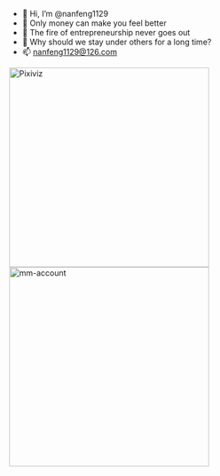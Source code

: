 - 👋 Hi, I’m @nanfeng1129
- 👀 Only money can make you feel better
- 🌱 The fire of entrepreneurship never goes out
- 💞️ Why should we stay under others for a long time?
- 📫 nanfeng1129@126.com

<div>
 
 [<img src="https://github-readme-stats.vercel.app/api/pin/?username=pwp-app&repo=pixiviz&theme=dark" width="360" alt="Pixiviz">](https://github.com/pwp-app/pixiviz)
 [<img src="https://github-readme-stats.vercel.app/api/pin/?username=mm-account&repo=mm-account&theme=dark" width="360" alt="mm-account">](https://github.com/nanfeng1129/mm-account)
 
</div>

<!---
nanfeng1129/nanfeng1129 is a ✨ special ✨ repository because its `README.md` (this file) appears on your GitHub profile.
You can click the Preview link to take a look at your changes.
--->
